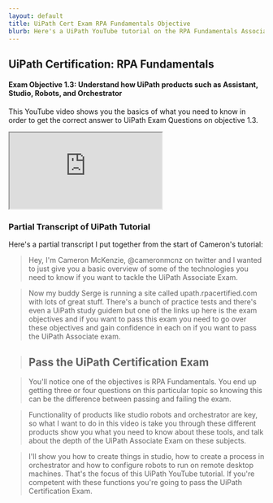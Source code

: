 ```yaml
---
layout: default
title: UiPath Cert Exam RPA Fundamentals Objective
blurb: Here's a UiPath YouTube tutorial on the RPA Fundamentals Associate Exam objective.
---
```


## UiPath Certification: RPA Fundamentals
#### Exam Objective 1.3: Understand how UiPath products such as Assistant, Studio, Robots, and Orchestrator

This YouTube video shows you the basics of what you need to know in order to get the correct answer to UiPath Exam Questions on objective 1.3.
     
<div class="embed-responsive embed-responsive-16by9">
<iframe class="embed-responsive-item" src="https://www.youtube.com/embed/X2AGYqIy4kk"></iframe>
</div>

### Partial Transcript of UiPath Tutorial

Here's a partial transcript I put together from the start of Cameron's tutorial:

> Hey, I'm Cameron McKenzie,  @cameronmcnz on twitter and I wanted to just give you a basic overview of some of the technologies you need to know if you want to tackle the UiPath Associate Exam. 

> Now my buddy Serge is running a site called upath.rpacertified.com with lots of great stuff. There's a bunch of practice tests and there's even a UiPath study guidem but one of the links up here is the exam objectives and if you want to pass this exam you need to go over these objectives and gain confidence in each on if you want to pass the UiPath Associate exam. 

>  ## Pass the UiPath Certification Exam

>  You'll notice one of the objectives is RPA Fundamentals. You end up getting three or four questions on this particular topic so knowing this can be the difference between passing and failing the exam.  

>  Functionality of products like studio robots and orchestrator are key, so what I want to do in this video is take you through these different products show you what you need to know about these tools, and talk about the depth of the UiPath Associate Exam on these subjects. 

>  I'll show you how to create things in studio, how to create a process in orchestrator and how to configure robots to run on remote desktop machines. That's the focus of this UiPath YouTube tutorial. If you're competent with these functions you're going to pass the UiPath Certification Exam.

